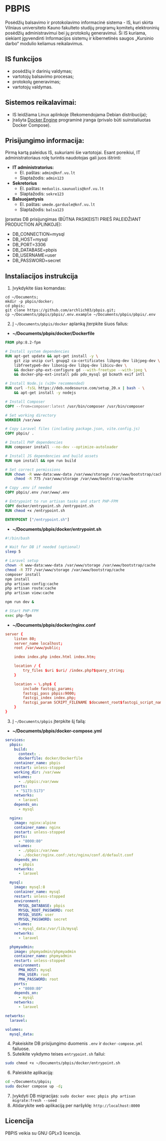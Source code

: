 # PBPIS

Posėdžių balsavimo ir protokolavimo informacinė sistema - IS, kuri skirta Vilniaus universiteto Kauno fakulteto studijų programų komitetų elektroninių posėdžių administravimui bei jų protokolų generavimui. Ši IS kuriama, siekiant įgyvendinti Informacijos sistemų ir kibernetinės saugos „Kursinio darbo“ modulio keliamus reikalavimus.

## IS funkcijos
- posėdžių ir darinių valdymas;
- vartotojų balsavimo procesas;
- protokolų generavimas;
- vartotojų valdymas.

## Sistemos reikalavimai:
- IS leidžiama Linux aplinkoje (Rekomendojama Debian distribucija);
- Įrašyta [Docker Engine](https://docs.docker.com/engine/install/debian/) programinė įranga (privalo būti suinstaliuotas Docker Compose).

## Prisijungimo informacija:
Pirmą kartą paleidus IS, sukuriami šie vartotojai. Esant poreikiui, IT administratoriaus rolę turintis naudotojas gali juos ištrinti:
- **IT administratorius:** 
  - El. paštas: `admin@knf.vu.lt`
  - Slaptažodis: `admin123`
- **Sekretorius**
  - El. paštas: `meduolis.saunuolis@knf.vu.lt`
  - Slaptažodis: `sekre123`
- **Balsuojantysis**
  - El. paštas: `umede.garduole@knf.vu.lt`
  - Slaptažodis: `balsa123`

Įprastas DB prisijungimas (BŪTNA PASIKEISTI PRIEŠ PALEIDŽIANT PRODUCTION APLINKOJE):
- DB_CONNECTION=mysql
- DB_HOST=mysql
- DB_PORT=3306
- DB_DATABASE=pbpis
- DB_USERNAME=user
- DB_PASSWORD=secret

## Instaliacijos instrukcija

1. Įvykdykite šias komandas:
```shell
cd ~/Documents;
mkdir -p pbpis/docker;
cd pbpis;
git clone https://github.com/archlich03/pbpis.git;
cp ~/Documents/pbpis/pbpis/.env.example ~/Documents/pbpis/pbpis/.env
```
2. Į `~/Documents/pbpis/docker` aplanką įterpkite šiuos failus:
- **~/Documents/pbpis/docker/Dockerfile**
```dockerfile
FROM php:8.2-fpm

# Install system dependencies
RUN apt-get update && apt-get install -y \
    git zip unzip curl gnupg2 ca-certificates libpng-dev libjpeg-dev \
    libfreetype6-dev libonig-dev libpq-dev libicu-dev \
    && docker-php-ext-configure gd --with-freetype --with-jpeg \
    && docker-php-ext-install pdo pdo_mysql gd bcmath exif intl

# Install Node.js (v20+ recommended)
RUN curl -fsSL https://deb.nodesource.com/setup_20.x | bash - \
    && apt-get install -y nodejs

# Install Composer
COPY --from=composer:latest /usr/bin/composer /usr/bin/composer

# Set working directory
WORKDIR /var/www

# Copy Laravel files (including package.json, vite.config.js)
COPY pbpis/ .

# Install PHP dependencies
RUN composer install --no-dev --optimize-autoloader

# Install JS dependencies and build assets
RUN npm install && npm run build

# Set correct permissions
RUN chown -R www-data:www-data /var/www/storage /var/www/bootstrap/cache && \
    chmod -R 775 /var/www/storage /var/www/bootstrap/cache

# Copy .env if needed
COPY pbpis/.env /var/www/.env

# Entrypoint to run artisan tasks and start PHP-FPM
COPY docker/entrypoint.sh /entrypoint.sh
RUN chmod +x /entrypoint.sh

ENTRYPOINT ["/entrypoint.sh"]
```
- **~/Documents/pbpis/docker/entrypoint.sh**
```sh
#!/bin/bash

# Wait for DB if needed (optional)
sleep 5

# Laravel setup
chown -R www-data:www-data /var/www/storage /var/www/bootstrap/cache
chmod -R 777 /var/www/storage /var/www/bootstrap/cache
composer install
npm install
php artisan config:cache
php artisan route:cache
php artisan view:cache

npm run dev &

# Start PHP-FPM
exec php-fpm
```
- **~/Documents/pbpis/docker/nginx.conf**
```conf
server {
    listen 80;
    server_name localhost;
    root /var/www/public;

    index index.php index.html index.htm;

    location / {
        try_files $uri $uri/ /index.php?$query_string;
    }

    location ~ \.php$ {
        include fastcgi_params;
        fastcgi_pass pbpis:9000;
        fastcgi_index index.php;
        fastcgi_param SCRIPT_FILENAME $document_root$fastcgi_script_name;
    }
}
```
3. Į `~/Documents/pbpis` įterpkite šį failą:
- **~/Documents/pbpis/docker-compose.yml**
```yml
services:
  pbpis:
    build:
      context: .
      dockerfile: docker/Dockerfile
    container_name: pbpis
    restart: unless-stopped
    working_dir: /var/www
    volumes:
      - ./pbpis:/var/www
    ports:
     - "5173:5173"
    networks:
      - laravel
    depends_on:
      - mysql

  nginx:
    image: nginx:alpine
    container_name: nginx
    restart: unless-stopped
    ports:
      - "8000:80"
    volumes:
      - ./pbpis:/var/www
      - ./docker/nginx.conf:/etc/nginx/conf.d/default.conf
    depends_on:
      - pbpis
    networks:
      - laravel

  mysql:
    image: mysql:8
    container_name: mysql
    restart: unless-stopped
    environment:
      MYSQL_DATABASE: pbpis
      MYSQL_ROOT_PASSWORD: root
      MYSQL_USER: user
      MYSQL_PASSWORD: secret
    volumes:
      - mysql_data:/var/lib/mysql
    networks:
      - laravel

  phpmyadmin:
    image: phpmyadmin/phpmyadmin
    container_name: phpmyadmin
    restart: unless-stopped
    environment:
      PMA_HOST: mysql
      PMA_USER: root
      PMA_PASSWORD: root
    ports:
      - "8080:80"
    depends_on:
      - mysql
    networks:
      - laravel

networks:
  laravel:

volumes:
  mysql_data:
```
4. Pakeiskite DB prisijungimo duomenis `.env` ir `docker-compose.yml` failuose.
5. Suteikite vykdymo teises `entrypoint.sh` failui:
```sh
sudo chmod +x ~/Documents/pbpis/docker/entrypoint.sh
```
6. Paleiskite aplikaciją:
```sh
cd ~/Documents/pbpis;
sudo docker compose up -d;
```
7. Įvykdyti DB migracijas: `sudo docker exec pbpis php artisan migrate:fresh --seed`
8. Atidarykite web aplikaciją per naršyklę: `http://localhost:8000`

## Licencija

PBPIS veikia su GNU GPLv3 licencija.
